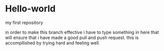 # Hello-world
my first repository

in order to make this branch effective i have to type something in here that will ensure that i have made a good pull and push request. this is accompllished by trying hard and feeling well.
